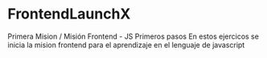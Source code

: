 # FrontendLaunchX
Primera Mision / Misión Frontend - JS Primeros pasos
En estos ejercicos se inicia la mision frontend para el aprendizaje  en el lenguaje de javascript 
